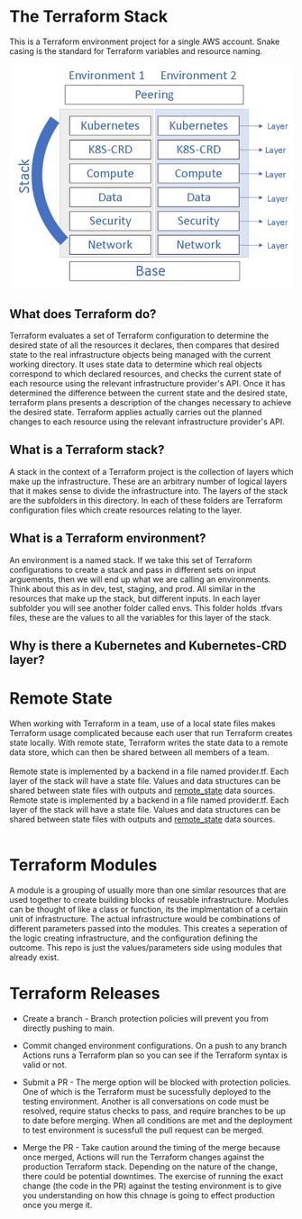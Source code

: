 # The Terraform Stack

This is a Terraform environment project for a single AWS account.  Snake casing is the standard for Terraform variables and resource naming.<br>

![The Terraform Stack](stack.jpg?raw=true 'The Terraform Stack')<br>

## What does Terraform do?

Terraform evaluates a set of Terraform configuration to determine the desired state of all the resources it declares, then compares that desired state to the real infrastructure objects being managed with the current working directory. It uses state data to determine which real objects correspond to which declared resources, and checks the current state of each resource using the relevant infrastructure provider's API. Once it has determined the difference between the current state and the desired state, terraform plans presents a description of the changes necessary to achieve the desired state. Terraform applies actually carries out the planned changes to each resource using the relevant infrastructure provider's API.

## What is a Terraform stack?

A stack in the context of a Terraform project is the collection of layers which make up the infrastructure. These are an arbitrary number of logical layers that it makes sense to divide the infrastructure into. The layers of the stack are the subfolders in this directory. In each of these folders are Terraform configuration files which create resources relating to the layer.

## What is a Terraform environment?

An environment is a named stack. If we take this set of Terraform configurations to create a stack and pass in different sets on input arguements, then we will end up what we are calling an environments. Think about this as in dev, test, staging, and prod. All similar in the resources that make up the stack, but different inputs. In each layer subfolder you will see another folder called envs. This folder holds .tfvars files, these are the values to all the variables for this layer of the stack.

## Why is there a Kubernetes and Kubernetes-CRD layer?

# Remote State

When working with Terraform in a team, use of a local state files makes Terraform usage complicated because each user that run Terraform creates state locally. With remote state, Terraform writes the state data to a remote data store, which can then be shared between all members of a team.
<br><br>
Remote state is implemented by a backend in a file named provider.tf. Each layer of the stack will have a state file. Values and data structures can be shared between state files with outputs and [remote_state]() data sources.
Remote state is implemented by a backend in a file named provider.tf. Each layer of the stack will have a state file. Values and data structures can be shared between state files with outputs and [remote_state](https://registry.terraform.io/providers/hashicorp/terraform/latest/docs/data-sources/remote_state) data sources.<br><br>

# Terraform Modules

A module is a grouping of usually more than one similar resources that are used together to create building blocks of reusable infrastructure. Modules can be thought of like a class or function, its the implmentation of a certain unit of infrastructure. The actual infrastructure would be combinations of different parameters passed into the modules. This creates a seperation of the logic creating infrastructure, and the configuration defining the outcome. This repo is just the values/parameters side using modules that already exist.

# Terraform Releases

-   Create a branch - Branch protection policies will prevent you from directly pushing to main.

-   Commit changed environment configurations. On a push to any branch Actions runs a Terraform plan so you can see if the Terraform syntax is valid or not.

-   Submit a PR - The merge option will be blocked with protection policies. One of which is the Terraform must be sucessfully deployed to the testing environment. Another is all conversations on code must be resolved, require status checks to pass, and require branches to be up to date before merging. When all conditions are met and the deployment to test environment is sucessfull the pull request can be merged.

-   Merge the PR - Take caution around the timing of the merge because once merged, Actions will run the Terraform changes against the production Terraform stack. Depending on the nature of the change, there could be potential downtimes. The exercise of running the exact change (the code in the PR) against the testing environment is to give you understanding on how this chnage is going to effect production once you merge it.